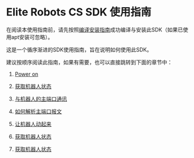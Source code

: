 # Elite Robots CS SDK 使用指南

在阅读本使用指南前，请先按照[编译安装指南](../../BuildGuide/BuildGuide.cn.md)成功编译与安装此SDK（如果已使用apt安装可忽略）。

这是一个循序渐进的SDK使用指南，旨在说明如何使用此SDK。

建议按顺序阅读此指南，如果有需要，也可以直接跳转到下面的章节中：

1. [Power on](./Power-on-Robot.cn.md)

2. [获取机器人状态](./Get-Robot-State.cn.md)

3. [与机器人的主端口通讯](./Primary-Port-Message.cn.md)

4. [如何解析主端口报文](./How-to-Parser-30001.cn.md)

5. [让机器人动起来](./Let-Robot-Move.cn.md)




2. [获取机器人状态](./Get-Robot-State.cn.md)
2. [获取机器人状态](./Get-Robot-State.cn.md)
